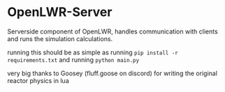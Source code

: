 # OpenLWR-Server

Serverside component of OpenLWR, handles communication with clients and runs the simulation calculations.

running this should be as simple as running `pip install -r requirements.txt` and running `python main.py`

very big thanks to Goosey (fluff.goose on discord) for writing the original reactor physics in lua